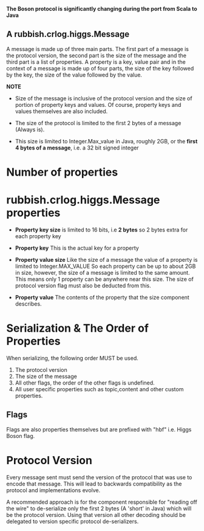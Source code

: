 __The Boson protocol is significantly changing during the port from Scala to Java__

A rubbish.crlog.higgs.Message
---------

A message is made up of three main parts. The first part of a message is the protocol version,
the second part is the size of the message and the third part is a list of properties.
A property is a key, value pair and in the context of a message is made up of four parts,
the size of the key followed by the key, the size of the value followed by the value.

__NOTE__

+ Size of the message is inclusive of the protocol version and the size of portion of property
keys and values. Of course, property keys and values themselves are also included.

+ The size of the protocol is limited to the first 2 bytes of a message (Always is).

+ This size is limited to Integer.Max_value in Java, roughly 2GB,
  or the **first 4 bytes of a message**, i.e. a 32 bit signed integer

# Number of properties

# rubbish.crlog.higgs.Message properties

+ __Property key size__  is limited to 16 bits, i.e __2 bytes__ so 2 bytes extra for each property key

+ __Property key__  This is the actual key for a property

+ __Property value size__  Like the size of a message the value of a property is limited to Integer.MAX_VALUE
                         So each property can be up to about 2GB in size, however, the size of a message
                         is limited to the same amount. This means only 1 property can be anywhere near this size.
                         The size of protocol version flag must also be deducted from this.

+ __Property value__    The contents of the property that the size component describes.

# Serialization & The Order of Properties

When serializing, the following order MUST be used.

1. The protocol version
2. The size of the message
3. All other flags, the order of the other flags is undefined.
4. All user specific properties such as topic,content and other custom properties.


Flags
-----

Flags are also properties themselves but are prefixed with "hbf" i.e. Higgs Boson flag.

# Protocol Version

Every message sent must send the version of the protocol that was use to encode that message.
This will lead to backwards compatibility as the protocol and implementations evolve.

A recommended approach is for the component responsible for "reading off the wire" to de-serialize
only the first 2 bytes (A 'short' in Java) which will be the protocol version.
Using that version all other decoding should be delegated to version specific protocol de-serializers.